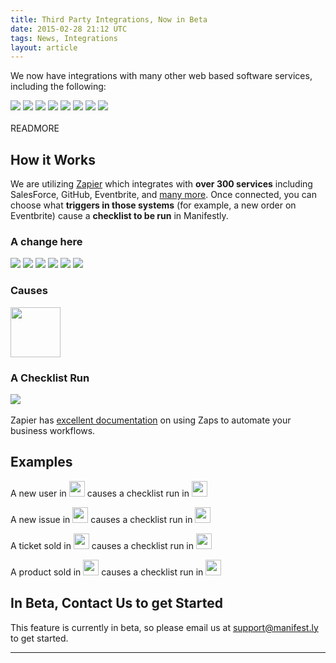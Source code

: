 ```yaml
---
title: Third Party Integrations, Now in Beta
date: 2015-02-28 21:12 UTC
tags: News, Integrations
layout: article
---
```


We now have integrations with many other web based software services, including the following:

<div class="integrations">
  <img src="https://s3.amazonaws.com/manifestly-assets/zapier/highrise.png" />
  <img src="https://s3.amazonaws.com/manifestly-assets/zapier/eventbrite.png" />
  <img src="https://s3.amazonaws.com/manifestly-assets/zapier/salesforce.png" />
  <img src="https://s3.amazonaws.com/manifestly-assets/zapier/survey_monkey.png" />
  <img src="https://s3.amazonaws.com/manifestly-assets/zapier/stripe.png" />
  <img src="https://s3.amazonaws.com/manifestly-assets/zapier/intercom.png" />
  <img src="https://s3.amazonaws.com/manifestly-assets/zapier/lighthouse.png" />
  <img src="https://s3.amazonaws.com/manifestly-assets/zapier/github.png" />
</div>
<br />
READMORE

## How it Works

We are utilizing <a href="http://zapier.com">Zapier</a> which integrates with **over 300 services** including SalesForce, GitHub, Eventbrite, and <a href="https://zapier.com/zapbook/apps/">many more</a>.  Once connected, you can choose what **triggers in those systems** (for example, a new order on Eventbrite) cause a **checklist to be run** in Manifestly.

<div class="col-md-3 zapier-logos text-center">
  <h3>A change here</h3>
  <img src="https://s3.amazonaws.com/manifestly-assets/zapier/zendesk.png" />
  <img src="https://s3.amazonaws.com/manifestly-assets/zapier/intercom.png" />
  <img src="https://s3.amazonaws.com/manifestly-assets/zapier/airbrake.png" />
  <img src="https://s3.amazonaws.com/manifestly-assets/zapier/github.png" />
  <img src="https://s3.amazonaws.com/manifestly-assets/zapier/shopify.png" />
  <img src="https://s3.amazonaws.com/manifestly-assets/zapier/storenvy.png" />
</div>
<div class="row">
  <div class="col-md-3 text-center">
  <h3>Causes</h3>
  <img src="https://s3.amazonaws.com/manifestly-assets/arrow-right.jpg" height="80px" />
  </div>
  <div class="col-md-3 text-center">
  <h3>A Checklist Run</h3>
  <img src="https://s3.amazonaws.com/manifestly-assets/zapier/manifestly.png" />

  </div>
</div>
<br />
Zapier has <a href="https://zapier.com/zapbook/">excellent documentation</a> on using Zaps to automate your business workflows.

## Examples

A new user in <img src="https://s3.amazonaws.com/manifestly-assets/zapier/intercom.png" height="25px" /> causes a checklist run in <img src="https://s3.amazonaws.com/manifestly-assets/zapier/manifestly.png" height="25px" />

A new issue in <img src="https://s3.amazonaws.com/manifestly-assets/zapier/github.png" height="25px" /> causes a checklist run in <img src="https://s3.amazonaws.com/manifestly-assets/zapier/manifestly.png" height="25px" />

A ticket sold in <img src="https://s3.amazonaws.com/manifestly-assets/zapier/eventbrite.png" height="25px" /> causes a checklist run in <img src="https://s3.amazonaws.com/manifestly-assets/zapier/manifestly.png" height="25px" />

A product sold in <img src="https://s3.amazonaws.com/manifestly-assets/zapier/shopify.png" height="25px" /> causes a checklist run in <img src="https://s3.amazonaws.com/manifestly-assets/zapier/manifestly.png" height="25px" />
<br />

## In Beta, Contact Us to get Started

This feature is currently in beta, so please email us at <a href="mailto:support@manifest.ly">support@manifest.ly</a> to get started.


***

